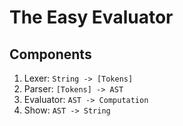 # The Easy Evaluator

## Components

1. Lexer: `String -> [Tokens]`
2. Parser: `[Tokens] -> AST`
3. Evaluator: `AST -> Computation`
4. Show: `AST -> String`
